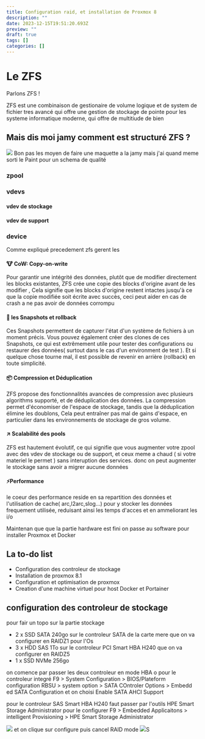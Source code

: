 ```yaml
---
title: Configuration raid, et installation de Proxmox 8
description: ""
date: 2023-12-15T19:51:20.693Z
preview: ""
draft: true
tags: []
categories: []
---
```





# Le ZFS
Parlons ZFS !

ZFS est une combinaison de gestionaire de volume logique et de system de fichier tres avancé qui offre une gestion de stockage de pointe pour les systeme informatique moderne, qui offre de multitiude de bien
## Mais dis moi jamy comment est structuré ZFS ?
![](/Articles/2023-08-28-configuration-raid,-et-installation-de-proxmox 8/le-paint.png)
Bon pas les moyen de faire une maquette a la jamy mais j'ai quand meme  sorti le Paint pour un schema de qualité
### zpool
### vdevs
#### vdev de stockage
#### vdev de support
### device

Comme expliqué precedement zfs gerent les

#### 🐮 CoW: Copy-on-write
Pour garantir une intégrité des données, plutôt que de modifier directement les blocks existantes, ZFS crée une copie des blocks d'origine avant de les modifier , Cela signifie que les blocks d'origine restent intactes jusqu'à ce que la copie modifiée soit écrite avec succès, ceci peut aider en cas de crash a ne pas avoir de données corrompu

#### 📸 les Snapshots et rollback
Ces Snapshots permettent de capturer l'état d'un système de fichiers à un moment précis. Vous pouvez également créer des clones de ces Snapshots, ce qui est extrêmement utile pour tester des configurations ou restaurer des données( surtout dans le cas d'un environment de test ). Et si quelque chose tourne mal, il est possible de revenir en arrière (rollback) en toute simplicité.

#### 📦 Compression et Déduplication
ZFS propose des fonctionnalités avancées de compression avec plusieurs algorithms supporté, et de déduplication des données. La compression permet d'économiser de l'espace de stockage, tandis que la déduplication élimine les doublons, Cela peut entraîner pas mal de gains d'espace, en particulier dans les environnements de stockage de gros volume.

#### ↗️ Scalabilité des pools
ZFS est hautement évolutif, ce qui signifie que vous augmenter votre zpool avec des vdev de stockage ou de support, et ceux meme a chaud ( si votre materiel le permet ) sans interuption des services.
donc on peut augmenter le stockage sans avoir a migrer aucune données

#### ⚡Performance
le coeur des performance reside en sa repartition des données et l'utilisation de cache( arc,l2arc,slog...) pour y stocker les données frequement utilisée, reduisant ainsi les temps d'acces et en ammeliorant les i/o





Maintenan que que la partie hardware est fini on passe au software pour installer Proxmox et Docker
## La to-do list
- Configuration des controleur de stockage
- Installation de proxmox 8.1
- Configuration et optimisation de proxmox
- Creation d'une machine virtuel pour host Docker et Portainer

## configuration des controleur de stockage

pour fair un topo sur la partie stockage
- 2 x SSD SATA 240go sur le controleur SATA de la carte mere que on va configurer en RAIDZ1 pour l'Os 
- 3 x HDD SAS 1To sur le controleur PCI Smart HBA H240 que on va configurer en RAIDZ5
- 1 x SSD NVMe 256go


on comence par passer les deux controleur en mode HBA
o
pour le controleur integré 
F9 > System Configuration > BIOS/Plateform configuration RBSU > system option > SATA COntroler Options > Embedd ed SATA Configuration
et on choisi Enable SATA AHCI Support

pour le controleur SAS Smart HBA H240 faut passer par l'outils HPE Smart Storage Administrator pour le configurer
F9 > Embedded Applicaitons > intelligent Provisioning > HPE Smart Storage Administrator 

![](/Articles/2023-08-28-configuration-raid,-et-installation-de-proxmox 8/HPLOCONS_spzuXMF5d4.png)
et on clique sur configure puis cancel RAID mode
![](/Articles/2023-08-28-configuration-raid,-et-installation-de-proxmox 8/HPLOCONS_K0esG1dDwI.png)S
